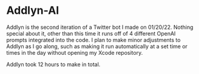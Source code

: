 # Addlyn-AI


Addlyn is the second iteration of a Twitter bot I made on 01/20/22. Nothing special about it, other than this time it runs off of 4 different OpenAI prompts integrated into the code. I plan to make minor adjustments to Addlyn as I go along, such as making it run automatically at a set time or times in the day without opening my Xcode repository. 


Addlyn took 12 hours to make in total. 
